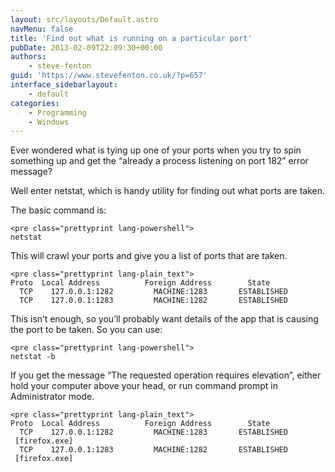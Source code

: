```yaml
---
layout: src/layouts/Default.astro
navMenu: false
title: 'Find out what is running on a particular port'
pubDate: 2013-02-09T22:09:30+00:00
authors:
    - steve-fenton
guid: 'https://www.stevefenton.co.uk/?p=657'
interface_sidebarlayout:
    - default
categories:
    - Programming
    - Windows
---
```


Ever wondered what is tying up one of your ports when you try to spin something up and get the “already a process listening on port 182” error message?

Well enter netstat, which is handy utility for finding out what ports are taken.

The basic command is:

```
<pre class="prettyprint lang-powershell">
netstat
```
This will crawl your ports and give you a list of ports that are taken.

```
<pre class="prettyprint lang-plain_text">
Proto  Local Address          Foreign Address        State
  TCP    127.0.0.1:1282         MACHINE:1283       ESTABLISHED
  TCP    127.0.0.1:1283         MACHINE:1282       ESTABLISHED
```
This isn’t enough, so you’ll probably want details of the app that is causing the port to be taken. So you can use:

```
<pre class="prettyprint lang-powershell">
netstat -b
```
If you get the message “The requested operation requires elevation”, either hold your computer above your head, or run command prompt in Administrator mode.

```
<pre class="prettyprint lang-plain_text">
Proto  Local Address          Foreign Address        State
  TCP    127.0.0.1:1282         MACHINE:1283       ESTABLISHED
 [firefox.exe]
  TCP    127.0.0.1:1283         MACHINE:1282       ESTABLISHED
 [firefox.exe]
```
